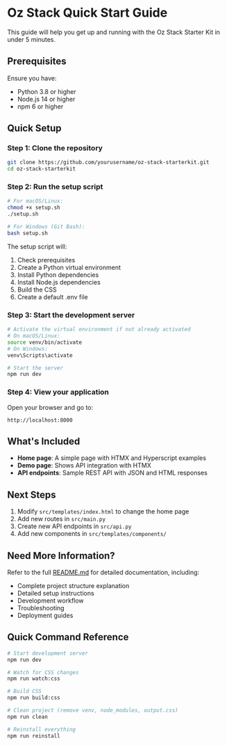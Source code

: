 # Oz Stack Quick Start Guide

This guide will help you get up and running with the Oz Stack Starter Kit in under 5 minutes.

## Prerequisites

Ensure you have:
- Python 3.8 or higher
- Node.js 14 or higher
- npm 6 or higher

## Quick Setup

### Step 1: Clone the repository

```bash
git clone https://github.com/yourusername/oz-stack-starterkit.git
cd oz-stack-starterkit
```

### Step 2: Run the setup script

```bash
# For macOS/Linux:
chmod +x setup.sh
./setup.sh

# For Windows (Git Bash):
bash setup.sh
```

The setup script will:
1. Check prerequisites
2. Create a Python virtual environment
3. Install Python dependencies
4. Install Node.js dependencies
5. Build the CSS
6. Create a default .env file

### Step 3: Start the development server

```bash
# Activate the virtual environment if not already activated
# On macOS/Linux:
source venv/bin/activate
# On Windows:
venv\Scripts\activate

# Start the server
npm run dev
```

### Step 4: View your application

Open your browser and go to:
```
http://localhost:8000
```

## What's Included

- **Home page**: A simple page with HTMX and Hyperscript examples
- **Demo page**: Shows API integration with HTMX
- **API endpoints**: Sample REST API with JSON and HTML responses

## Next Steps

1. Modify `src/templates/index.html` to change the home page
2. Add new routes in `src/main.py`
3. Create new API endpoints in `src/api.py`
4. Add new components in `src/templates/components/`

## Need More Information?

Refer to the full [README.md](README.md) for detailed documentation, including:

- Complete project structure explanation
- Detailed setup instructions
- Development workflow
- Troubleshooting
- Deployment guides

## Quick Command Reference

```bash
# Start development server
npm run dev

# Watch for CSS changes
npm run watch:css

# Build CSS
npm run build:css

# Clean project (remove venv, node_modules, output.css)
npm run clean

# Reinstall everything
npm run reinstall
```